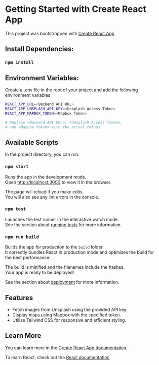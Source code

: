 # Getting Started with Create React App

This project was bootstrapped with [Create React App](https://github.com/facebook/create-react-app).

## Install Dependencies:
### `npm install`

## Environment Variables:
Create a .env file in the root of your project and add the following environment variables

```bash
REACT_APP_URL=<Backend API URL>
REACT_APP_UNSPLASH_API_KEY=<Unsplash Access Token>
REACT_APP_MAPBOX_TOKEN=<Mapbox Token> 

# Replace <Backend API URL>, <Unsplash Access Token>, 
# and <Mapbox Token> with the actual values.
```

## Available Scripts

In the project directory, you can run:

### `npm start`

Runs the app in the development mode.\
Open [http://localhost:3000](http://localhost:3000) to view it in the browser.

The page will reload if you make edits.\
You will also see any lint errors in the console.

### `npm test`

Launches the test runner in the interactive watch mode.\
See the section about [running tests](https://facebook.github.io/create-react-app/docs/running-tests) for more information.

### `npm run build`

Builds the app for production to the `build` folder.\
It correctly bundles React in production mode and optimizes the build for the best performance.

The build is minified and the filenames include the hashes.\
Your app is ready to be deployed!

See the section about [deployment](https://facebook.github.io/create-react-app/docs/deployment) for more information.


## Features 
* Fetch images from Unsplash using the provided API key.
* Display maps using Mapbox with the specified token.
* Utilize Tailwind CSS for responsive and efficient styling.

## Learn More

You can learn more in the [Create React App documentation](https://facebook.github.io/create-react-app/docs/getting-started).

To learn React, check out the [React documentation](https://reactjs.org/).
